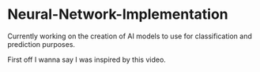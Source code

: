 # Neural-Network-Implementation
Currently working on the creation of AI models to use for classification and prediction purposes.


First off I wanna say I was inspired by this video.
